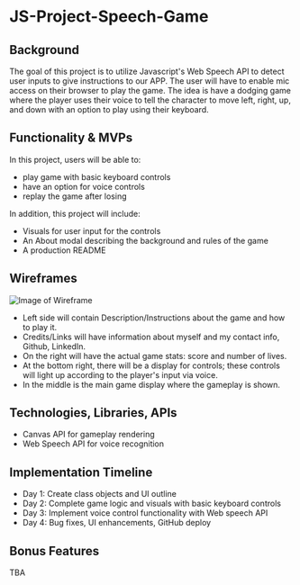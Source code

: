 # JS-Project-Speech-Game

## Background
The goal of this project is to utilize Javascript's Web Speech API to detect user inputs to give instructions to our APP. The user will have to enable mic access on their browser to play the game. The idea is have a dodging game where the player uses their voice to tell the character to move left, right, up, and down with an option to play using their keyboard.  

## Functionality & MVPs
In this project, users will be able to:

* play game with basic keyboard controls
* have an option for voice controls
* replay the game after losing

In addition, this project will include:

* Visuals for user input for the controls
* An About modal describing the background and rules of the game
* A production README

## Wireframes
![Image of Wireframe](https://i.gyazo.com/2672b07485199d22633d9519199822fe.png)

* Left side will contain Description/Instructions about the game and how to play it.
* Credits/Links will have information about myself and my contact info, Github, LinkedIn.
* On the right will have the actual game stats: score and number of lives.
* At the bottom right, there will be a display for controls; these controls will light up according to the player's input via voice.
* In the middle is the main game display where the gameplay is shown.

## Technologies, Libraries, APIs

* Canvas API for gameplay rendering
* Web Speech API for voice recognition 

## Implementation Timeline

* Day 1: Create class objects and UI outline
* Day 2: Complete game logic and visuals with basic keyboard controls
* Day 3: Implement voice control functionality with Web speech API
* Day 4: Bug fixes, UI enhancements, GitHub deploy

## Bonus Features

TBA
